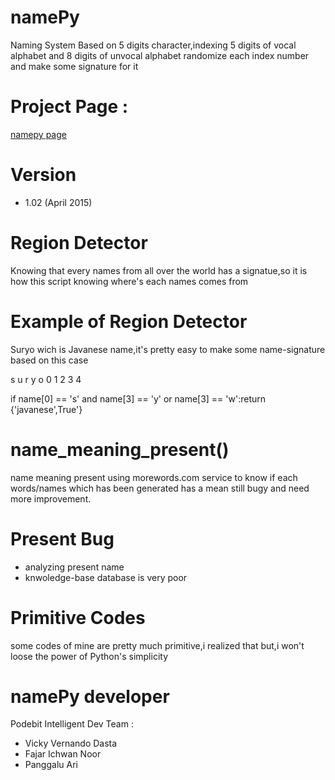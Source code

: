 # namePy

Naming System Based on 5 digits character,indexing 5 digits of vocal alphabet and 8 digits of unvocal alphabet
randomize each index number and make some signature for it

# Project Page : 
<a href='http://vickydasta.github.io/namepy/'>namepy page</a>

# Version

- 1.02 (April 2015)

# Region Detector

Knowing that every names from all over the world has a signatue,so it is how this script knowing where's each names comes from

# Example of Region Detector

Suryo wich is Javanese name,it's pretty easy to make some name-signature based on this case

s u r y o
0 1 2 3 4 

if name[0] == 's' and name[3] == 'y' or name[3] == 'w':return {'javanese',True'}


# name_meaning_present() 

name meaning present using morewords.com service to know if each words/names which has been generated has a mean
still bugy and need more improvement.

# Present Bug 

- analyzing present name 
- knwoledge-base database is very poor

# Primitive Codes 

some codes of mine are pretty much primitive,i realized that
but,i won't loose the power of Python's simplicity

# namePy developer 

Podebit Intelligent Dev Team :

- Vicky Vernando Dasta 
- Fajar Ichwan Noor
- Panggalu Ari









